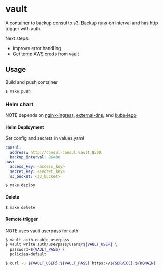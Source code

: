 # vault
A container to backup consul to s3. Backup runs on interval and has http trigger with auth.


Next steps:
* Improve error handling
* Get temp AWS creds from vault

## Usage
Build and push container

```
$ make push
```

### Helm chart
NOTE depends on [nginx-ingress](https://github.com/kubernetes/charts/tree/master/stable/nginx-ingress), [external-dns](https://github.com/kubernetes/charts/tree/master/stable/external-dns), and [kube-lego](https://github.com/kubernetes/charts/tree/master/stable/kube-lego)

#### Helm Deployment
Set config and secrets in values.yaml

```yaml
consul:
  address: http://consul-consul.vault:8500
  backup_interval: 86400
aws:
  access_key: <access_key>
  secret_key: <secret_key>
  s3_bucket: <s3_bucket>
```

```bash
$ make deploy
```

#### Delete

```bash
$ make delete
```

#### Remote trigger
NOTE uses vault userpass for auth

```bash
$ vault auth-enable userpass
$ vault write auth/userpass/users/${VAULT_USER} \
  password=${VAULT_PASS} \
  policies=default
```

```bash
$ curl -u ${VAULT_USER}:${VAULT_PASS} https://${SERVICE}.${DOMAIN}
```
